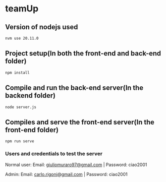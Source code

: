 # teamUp

## Version of nodejs used

```
nvm use 20.11.0
```

## Project setup(In both the front-end and back-end folder)

```
npm install
```

## Compile and run the back-end server(In the backend folder)

```
node server.js
```

## Compiles and serve the front-end server(In the front-end folder)

```
npm run serve
```

### Users and credentials to test the server

Normal user: 
Email: giuliomuraro97@gmail.com | Password: ciao2001

Admin:
Email: carlo.rigoni@gmail.com | Password: ciao2001
